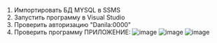 1) Импортировать БД MYSQL в SSMS
2) Запустить программу в Visual Studio
3) Проверить авторизацию "Danila:0000"
4) Проверить программу
ПРИЛОЖЕНИЕ:
![image](https://github.com/DanilaPoryadnyy/CRM_TRY4/assets/114912900/a28f2d00-c43e-4aee-b014-37a90f9f0cd3)
![image](https://github.com/DanilaPoryadnyy/CRM_TRY4/assets/114912900/c003a555-6b5b-4723-b55f-9515f673ac7c)
![image](https://github.com/DanilaPoryadnyy/CRM_TRY4/assets/114912900/0541fc41-f4a8-49d8-b8b8-3f25a1649a55)
